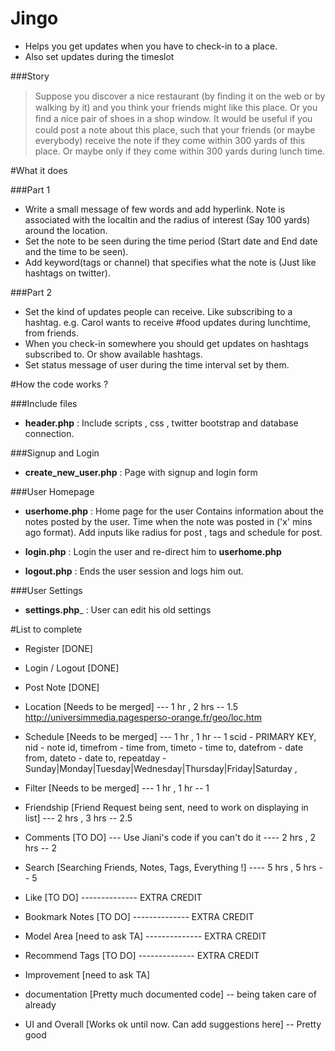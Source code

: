 # Jingo

+ Helps you get updates when you have to check-in to a place. 
+ Also set updates during the timeslot


###Story

> Suppose you discover a nice restaurant (by ﬁnding it on the web or by walking by it) and you think your friends might like this place. Or you ﬁnd a nice pair of shoes in a shop window. It would be useful if you could post a note about this place, such that your friends (or maybe everybody) receive the note if they come within 300 yards of this place. Or maybe only if they come within 300 yards during lunch time.

#What it does


###Part 1

+ Write a small message of few words and add hyperlink.
 Note is associated with the localtin and the radius of interest (Say 100 yards) around the location.
+ Set the note to be seen during the time period (Start date and End date and the time to be seen).
+ Add keyword(tags or channel) that specifies what the note is (Just like hashtags on twitter).


###Part 2
+ Set the kind of updates people can receive. Like subscribing to a hashtag.
  e.g. Carol wants to receive #food updates during lunchtime, from friends.
+ When you check-in somewhere you should get updates on hashtags subscribed to. Or show available hashtags.
+ Set status message of user during the time interval set by them.


#How the code works ?

###Include files

+ __header.php__ : Include scripts , css , twitter bootstrap and database connection.

###Signup and Login

+ __create_new_user.php__ : Page with signup and login form

###User Homepage

+ __userhome.php__ : Home page for the user
Contains information about the notes posted by the user.
Time when the note was posted in ('x' mins ago format).
Add inputs like radius for post , tags and schedule for post.

+ __login.php__ : Login the user and re-direct him to __userhome.php__
+ __logout.php__ : Ends the user session and logs him out.

###User Settings

+ __settings.php___ : User can edit his old settings


#List to complete 
+ Register  [DONE]
+ Login / Logout  [DONE]
+ Post Note [DONE]

+ Location [Needs to be merged] --- 1 hr , 2 hrs -- 1.5
	http://universimmedia.pagesperso-orange.fr/geo/loc.htm
+ Schedule [Needs to be merged] --- 1 hr , 1 hr  -- 1
	scid - PRIMARY KEY,
	nid - note id,
	timefrom - time from,
	timeto - time to,
	datefrom - date from,
	dateto - date to,
	repeatday - Sunday|Monday|Tuesday|Wednesday|Thursday|Friday|Saturday ,

+ Filter [Needs to be merged] --- 1 hr , 1 hr -- 1
+ Friendship [Friend Request being sent, need to work on displaying in list] --- 2 hrs , 3 hrs -- 2.5

+ Comments [TO DO] --- Use Jiani's code if you can't do it ---- 2 hrs , 2 hrs -- 2
+ Search [Searching Friends, Notes, Tags, Everything !] ---- 5 hrs , 5 hrs -- 5
+ Like [TO DO]  -------------- EXTRA CREDIT
+ Bookmark Notes [TO DO]  -------------- EXTRA CREDIT
+ Model Area [need to ask TA]  -------------- EXTRA CREDIT
+ Recommend Tags [TO DO]  -------------- EXTRA CREDIT

+ Improvement [need to ask TA]
+ documentation [Pretty much documented code] -- being taken care of already
+ UI and Overall [Works ok until now. Can add suggestions here] -- Pretty good
